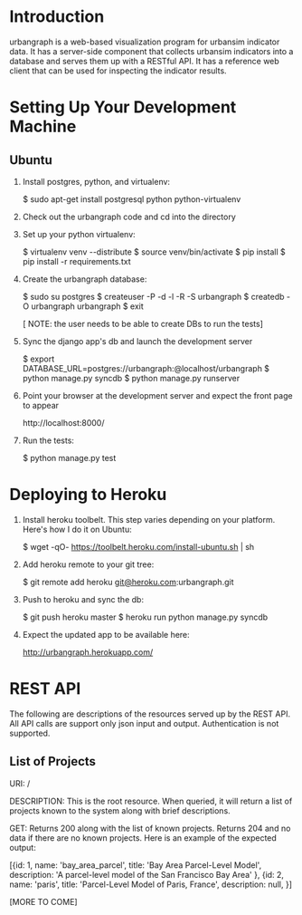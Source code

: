 Introduction
============

urbangraph is a web-based visualization program for urbansim indicator data.
It has a server-side component that collects urbansim indicators into a
database and serves them up with a RESTful API.  It has a reference web client
that can be used for inspecting the indicator results.

Setting Up Your Development Machine
===================================

Ubuntu
------

1. Install postgres, python, and virtualenv:

   $ sudo apt-get install postgresql python python-virtualenv

2. Check out the urbangraph code and cd into the directory

3. Set up your python virtualenv:

   $ virtualenv venv --distribute
   $ source venv/bin/activate
   $ pip install
   $ pip install -r requirements.txt

4. Create the urbangraph database:

   $ sudo su postgres
   $ createuser -P -d -l -R -S urbangraph
   $ createdb -O urbangraph urbangraph
   $ exit

   [ NOTE: the user needs to be able to create DBs to run the tests]

5. Sync the django app's db and launch the development server

   $ export DATABASE_URL=postgres://urbangraph:<password>@localhost/urbangraph
   $ python manage.py syncdb
   $ python manage.py runserver

6. Point your browser at the development server and expect the front page to
   appear

   http://localhost:8000/

7. Run the tests:

   $ python manage.py test

Deploying to Heroku
===================

1. Install heroku toolbelt.  This step varies depending on your platform.
   Here's how I do it on Ubuntu:

   $ wget -qO- https://toolbelt.heroku.com/install-ubuntu.sh | sh

2. Add heroku remote to your git tree:

   $ git remote add heroku git@heroku.com:urbangraph.git

3. Push to heroku and sync the db:

   $ git push heroku master
   $ heroku run python manage.py syncdb

4. Expect the updated app to be available here:

   http://urbangraph.herokuapp.com/

REST API
========

The following are descriptions of the resources served up by the REST API.  All
API calls are support only json input and output.  Authentication is not
supported.

List of Projects
----------------
URI: /

DESCRIPTION: This is the root resource.  When queried, it will return a list of
projects known to the system along with brief descriptions.

GET: Returns 200 along with the list of known projects.  Returns 204 and no
data if there are no known projects.  Here is an example of the expected
output:

[{id: 1,
  name: 'bay_area_parcel',
  title: 'Bay Area Parcel-Level Model',
  description: 'A parcel-level model of the San Francisco Bay Area'
 },
 {id: 2,
  name: 'paris',
  title: 'Parcel-Level Model of Paris, France',
  description: null,
 }]

[MORE TO COME]
